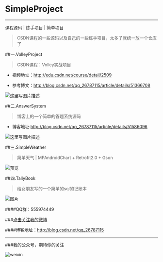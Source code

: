 # SimpleProject
---

课程源码 | 练手项目 | 简单项目

>CSDN课程的一些源码以及自己的一些练手项目，太多了就统一放一个仓库了

##一.VolleyProject

>CSDN课程：Volley实战项目

- 视频地址：http://edu.csdn.net/course/detail/2509

- 参考博文：http://blog.csdn.net/qq_26787115/article/details/51366708

![这里写图片描述](http://img.blog.csdn.net/20160605103528333)


##二.AnswerSystem

>博客上的一个简单的答题系统源码

- 博客地址:http://blog.csdn.net/qq_26787115/article/details/51586096

![这里写图片描述](http://img.blog.csdn.net/20160604233854533)

##三.SimpleWeather

>简单天气 | MPAndroidChart + Retrofit2.0 + Gson

![预览](https://github.com/LiuGuiLinAndroid/SimpleWeather/blob/master/img/%E9%A2%84%E8%A7%88.png?raw=true)


##四.TallyBook

>给女朋友写的一个简单的sql的记账本

![图片](https://github.com/LiuGuiLinAndroid/SimpleProject/blob/master/TallyBook/img/%E9%A2%84%E8%A7%88.gif)

####QQ群：555974449

###[点击关注我的微博](http://weibo.com/Glorystys)

####博客地址：http://blog.csdn.net/qq_26787115

---

###我的公众号，期待你的关注

![weixin](http://img.blog.csdn.net/20160108203741937)

